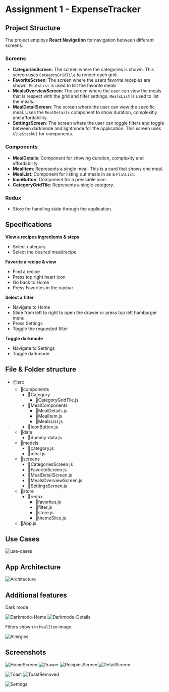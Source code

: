 # Assignment 1 - ExpenseTracker

## Project Structure

The project employs **React Navigation** for navigation between different screens.

### Screens

- **CategoriesScreen**: The screen where the categories is shown. This screen uses `CategoryGridTile` to render each grid.
- **FavoriteScreen**: The screen where the users favorite recepies are shown. `MealsList` is used to list the favorite meals
- **MealsOverviewScreen**: The screen where the user can view the meals that is respect with the grid and filter settings. `MealsList` is used to list the meals.
- **MealDetailScreen**: The screen where the user can view the specific meal. Uses the `MealDetails` component to show duration, complexitiy and affordability.
- **SettingsScreen**: The screen where the user can toggle filters and toggle between darkmode and lightmode for the application. This screen uses `GlueStackUI` for components.

### Components

- **MealDetails**: Component for showing duration, complexity and affordability.
- **MealItem**: Represents a single meal. This is a card that shows one meal.
- **MealList**: Component for listing out meals in as a `FlatList`.
- **IconButton**: Component for a pressable icon.
- **CategoryGridTile**: Represents a single category.

### Redux

- Store for handling state through the application.

## Specifications

**View a recipes ingredients & steps**

- Select category
- Select the desired meal/recipe

**Favorite a recipe & view**

- Find a recipe
- Press top right heart icon
- Go back to Home
- Press Favorites in the navbar

**Select a filter**

- Navigate to Home
- Slide from left to right to open the drawer or press top left hamburger menu
- Press Settings
- Toggle the requested filter

**Toggle darkmode**

- Navigate to Settings
- Toggle darkmode

## File & Folder structure

- 📦src
  - 📂components
    - 📂Category
      - 📜CategoryGridTile.js
    - 📂MealComponents
      - 📜MealDetails.js
      - 📜MealItem.js
      - 📜MealsList.js
    - 📜IconButton.js
  - 📂data
    - 📜dummy-data.js
  - 📂models
    - 📜category.js
    - 📜meal.js
  - 📂screens
    - 📜CategoriesScreen.js
    - 📜FavoriteScreen.js
    - 📜MealDetailScreen.js
    - 📜MealsOverviewScreen.js
    - 📜SettingsScreen.js
  - 📂store
    - 📂redux
      - 📜favorites.js
      - 📜filter.js
      - 📜store.js
      - 📜themeSlice.js
  - 📜App.js

## Use Cases

![use-cases](docs/use-cases.drawio.svg)

## App Architecture

![Architecture](docs/architecture.drawio.svg)

## Additional features

Dark mode

![Darkmode-Home](docs/assets/home-dark.png)
![Darkmode-Details](docs/assets/meal-detail-dark.png)

Filters shown in `MealItem` image.

![Allergies](docs/assets/filters.png)

## Screenshots

![HomeScreen](docs/assets/home.png) ![Drawer](docs/assets/drawer.png) ![RecipiesScreen](docs/assets/recipies.png) ![DetailScreen](docs/assets/detail.png)

![Toast](docs/assets/toast.png) ![ToastRemoved](docs/assets/removed.png) 

![Settings](docs/assets/settings.png)
